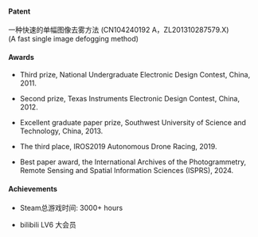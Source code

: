 #### Patent

一种快速的单幅图像去雾方法 (CN104240192 A，ZL201310287579.X)\
(A fast single image defogging method)

#### Awards

- Third prize, National Undergraduate Electronic Design Contest, China, 2011.

- Second prize, Texas Instruments Electronic Design Contest, China, 2012.

- Excellent graduate paper prize, Southwest University of Science and Technology, China, 2013.

- The third place, IROS2019 Autonomous Drone Racing, 2019.

- Best paper award, the International Archives of the Photogrammetry, Remote Sensing and Spatial Information Sciences (ISPRS), 2024.

#### Achievements

- Steam总游戏时间: 3000+ hours

- bilibili LV6 大会员